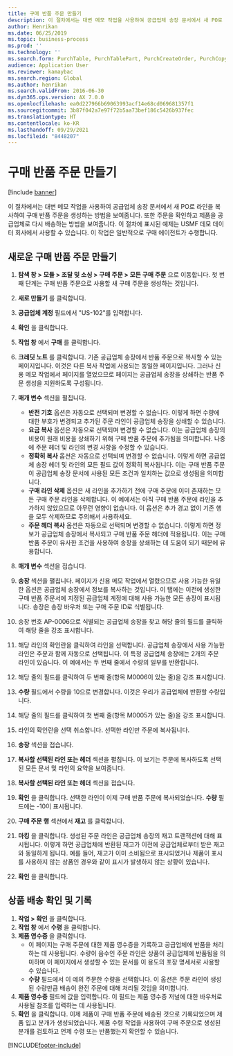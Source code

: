```yaml
---
title: 구매 반품 주문 만들기
description: 이 절차에서는 대변 메모 작업을 사용하여 공급업체 송장 문서에서 새 PO로 라인을 복사하여 구매 반품 주문을 생성하는 방법을 보여줍니다.
author: Henrikan
ms.date: 06/25/2019
ms.topic: business-process
ms.prod: ''
ms.technology: ''
ms.search.form: PurchTable, PurchTablePart, PurchCreateOrder, PurchCopying, InventMarking, PurchEditLines
audience: Application User
ms.reviewer: kamaybac
ms.search.region: Global
ms.author: henrikan
ms.search.validFrom: 2016-06-30
ms.dyn365.ops.version: AX 7.0.0
ms.openlocfilehash: ea0d227966b69063993acf14e68cd069681357f1
ms.sourcegitcommit: 3b87f042a7e97f72b5aa73bef186c5426b937fec
ms.translationtype: HT
ms.contentlocale: ko-KR
ms.lasthandoff: 09/29/2021
ms.locfileid: "8448207"
---
```

# <a name="create-a-purchase-return-order"></a>구매 반품 주문 만들기

[!include [banner](../../includes/banner.md)]

이 절차에서는 대변 메모 작업을 사용하여 공급업체 송장 문서에서 새 PO로 라인을 복사하여 구매 반품 주문을 생성하는 방법을 보여줍니다. 또한 주문을 확인하고 제품을 공급업체로 다시 배송하는 방법을 보여줍니다. 이 절차에 표시된 예제는 USMF 데모 데이터 회사에서 사용할 수 있습니다. 이 작업은 일반적으로 구매 에이전트가 수행합니다.

## <a name="create-a-new-purchase-return-order"></a>새로운 구매 반품 주문 만들기
1. **탐색 창 > 모듈 > 조달 및 소싱 > 구매 주문 > 모든 구매 주문** 으로 이동합니다. 첫 번째 단계는 구매 반품 주문으로 사용할 새 구매 주문을 생성하는 것입니다.  
2. **새로 만들기** 를 클릭합니다.
3. **공급업체 계정** 필드에서 "US-102"를 입력합니다.
4. **확인** 을 클릭합니다.
5. **작업 창** 에서 **구매** 를 클릭합니다.
6. **크레딧 노트** 를 클릭합니다. 기존 공급업체 송장에서 반품 주문으로 복사할 수 있는 페이지입니다. 이것은 다른 복사 작업에 사용되는 동일한 페이지입니다. 그러나 신용 메모 작업에서 페이지를 열었으므로 페이지는 공급업체 송장을 상쇄하는 반품 주문 생성을 지원하도록 구성됩니다.  
7. **매개 변수** 섹션을 펼칩니다.
    - **반전 기호** 옵션은 자동으로 선택되며 변경할 수 없습니다. 이렇게 하면 수량에 대한 부호가 변경되고 추가된 주문 라인이 공급업체 송장을 상쇄할 수 있습니다.  
    - **요금 복사** 옵션은 자동으로 선택되며 변경할 수 없습니다. 이는 공급업체 송장의 비용이 원래 비용을 상쇄하기 위해 구매 반품 주문에 추가됨을 의미합니다. 나중에 주문 헤더 및 라인의 변경 사항을 수정할 수 있습니다.  
    - **정확히 복사** 옵션은 자동으로 선택되며 변경할 수 없습니다. 이렇게 하면 공급업체 송장 헤더 및 라인의 모든 필드 값이 정확히 복사됩니다. 이는 구매 반품 주문이 공급업체 송장 문서에 사용된 모든 조건과 일치하는 값으로 생성됨을 의미합니다. 
    - **구매 라인 삭제** 옵션은 새 라인을 추가하기 전에 구매 주문에 이미 존재하는 모든 구매 주문 라인을 삭제합니다. 이 예에서는 아직 구매 반품 주문에 라인을 추가하지 않았으므로 아무런 영향이 없습니다. 이 옵션은 추가 경고 없이 기존 행을 모두 삭제하므로 주의해서 사용하세요.  
    * **주문 헤더 복사** 옵션은 자동으로 선택되며 변경할 수 없습니다. 이렇게 하면 정보가 공급업체 송장에서 복사되고 구매 반품 주문 헤더에 적용됩니다. 이는 구매 반품 주문이 유사한 조건을 사용하여 송장을 상쇄하는 데 도움이 되기 때문에 유용합니다.  
8. **매개 변수** 섹션을 접습니다.
9. **송장** 섹션을 펼칩니다. 페이지가 신용 메모 작업에서 열렸으므로 사용 가능한 유일한 옵션은 공급업체 송장에서 정보를 복사하는 것입니다. 이 탭에는 이전에 생성한 구매 반품 주문서에 지정된 공급업체 계정에 대해 사용 가능한 모든 송장이 표시됩니다.   송장은 송장 바우처 또는 구매 주문 ID로 식별됩니다.
10. 송장 번호 AP-0006으로 식별되는 공급업체 송장을 찾고 해당 줄의 필드를 클릭하여 해당 줄을 강조 표시합니다.
11. 해당 라인의 확인란을 클릭하여 라인을 선택합니다. 공급업체 송장에서 사용 가능한 라인은 주문과 함께 자동으로 선택됩니다. 이 특정 공급업체 송장에는 2개의 주문 라인이 있습니다. 이 예에서는 두 번째 줄에서 수량의 일부를 반환합니다.
12. 해당 줄의 필드를 클릭하여 두 번째 줄(항목 M0006이 있는 줄)을 강조 표시합니다.
13. **수량** 필드에서 수량을 10으로 변경합니다. 이것은 우리가 공급업체에 반환할 수량입니다. 
14. 해당 줄의 필드를 클릭하여 첫 번째 줄(항목 M0005가 있는 줄)을 강조 표시합니다.
15. 라인의 확인란을 선택 취소합니다. 선택한 라인만 주문에 복사됩니다.
16. **송장** 섹션을 접습니다.
17. **복사할 선택된 라인 또는 헤더** 섹션을 펼칩니다. 이 보기는 주문에 복사하도록 선택된 모든 문서 및 라인의 요약을 보여줍니다.  
18. **복사할 선택된 라인 또는 헤더** 섹션을 접습니다.
19. **확인** 을 클릭합니다. 선택한 라인이 이제 구매 반품 주문에 복사되었습니다. **수량** 필드에는 -10이 표시됩니다.   
20. **구매 주문 행** 섹션에서 **재고** 를 클릭합니다.
21. **마킹** 을 클릭합니다. 생성된 주문 라인은 공급업체 송장의 재고 트랜잭션에 대해 표시됩니다. 이렇게 하면 공급업체에 반환된 재고가 이전에 공급업체로부터 받은 재고와 동일하게 됩니다. 예를 들어, 재고가 이미 소비됨으로 표시되었거나 제품이 표시를 사용하지 않는 상품인 경우와 같이 표시가 발생하지 않는 상황이 있습니다.  

22. **확인** 을 클릭합니다.

## <a name="confirm-and-record-the-shipment-of-goods"></a>상품 배송 확인 및 기록
1. **작업 > 확인** 을 클릭합니다.
2. **작업 창** 에서 **수령** 을 클릭합니다.
3. **제품 영수증** 을 클릭합니다.
    - 이 페이지는 구매 주문에 대한 제품 영수증을 기록하고 공급업체에 반품을 처리하는 데 사용됩니다. 수량이 음수인 주문 라인은 상품이 공급업체에 반품됨을 의미하며 이 페이지에서 생성할 수 있는 문서를 이 용도의 포장 명세서로 사용할 수 있습니다.   
    - **수량** 필드에서 이 예의 주문한 수량을 선택합니다. 이 옵션은 주문 라인이 생성된 수량만큼 배송이 완전 주문에 대해 처리될 것임을 의미합니다.   
4. **제품 영수증** 필드에 값을 입력합니다. 이 필드는 제품 영수증 저널에 대한 바우처로 사용될 참조를 입력하는 데 사용됩니다.  
5. **확인** 을 클릭합니다. 이제 제품이 구매 반품 주문에 배송된 것으로 기록되었으며 제품 입고 분개가 생성되었습니다. 제품 수령 작업을 사용하여 구매 주문으로 생성된 분개를 검토하고 언제 수령 또는 반품했는지 확인할 수 있습니다.  



[!INCLUDE[footer-include](../../../includes/footer-banner.md)]